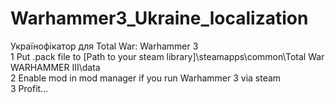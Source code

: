 # Warhammer3_Ukraine_localization
Українофікатор для Total War: Warhammer 3
<br> 1 Put .pack file to [Path to your steam library]\steamapps\common\Total War WARHAMMER III\data\
2 Enable mod in mod manager if you run Warhammer 3 via steam
<br>3 Profit...
